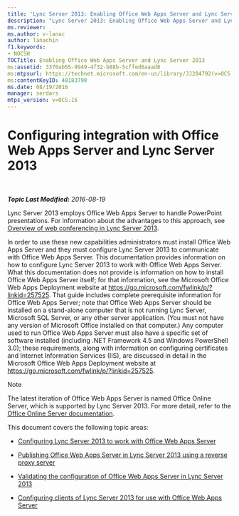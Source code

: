 ```yaml
---
title: 'Lync Server 2013: Enabling Office Web Apps Server and Lync Server 2013'
description: "Lync Server 2013: Enabling Office Web Apps Server and Lync Server 2013."
ms.reviewer: 
ms.author: v-lanac
author: lanachin
f1.keywords:
- NOCSH
TOCTitle: Enabling Office Web Apps Server and Lync Server 2013
ms:assetid: 3370ab55-9949-4f32-b88b-5cffed6aaad8
ms:mtpsurl: https://technet.microsoft.com/en-us/library/JJ204792(v=OCS.15)
ms:contentKeyID: 48183790
ms.date: 08/19/2016
manager: serdars
mtps_version: v=OCS.15
---
```


# Configuring integration with Office Web Apps Server and Lync Server 2013

<div data-xmlns="http://www.w3.org/1999/xhtml">

<div class="topic" data-xmlns="http://www.w3.org/1999/xhtml" data-msxsl="urn:schemas-microsoft-com:xslt" data-cs="https://msdn.microsoft.com/">

<div data-asp="https://msdn2.microsoft.com/asp">



</div>

<div id="mainSection">

<div id="mainBody">

<span> </span>

_**Topic Last Modified:** 2016-08-19_

Lync Server 2013 employs Office Web Apps Server to handle PowerPoint presentations. For information about the advantages to this approach, see [Overview of web conferencing in Lync Server 2013](lync-server-2013-web-conferencing-overview.md).

In order to use these new capabilities administrators must install Office Web Apps Server and they must configure Lync Server 2013 to communicate with Office Web Apps Server. This documentation provides information on how to configure Lync Server 2013 to work with Office Web Apps Server. What this documentation does not provide is information on how to install Office Web Apps Server itself; for that information, see the Microsoft Office Web Apps Deployment website at <https://go.microsoft.com/fwlink/p/?linkid=257525>. That guide includes complete prerequisite information for Office Web Apps Server; note that Office Web Apps Server should be installed on a stand-alone computer that is not running Lync Server, Microsoft SQL Server, or any other server application. (You must not have any version of Microsoft Office installed on that computer.) Any computer used to run Office Web Apps Server must also have a specific set of software installed (including .NET Framework 4.5 and Windows PowerShell 3.0); these requirements, along with information on configuring certificates and Internet Information Services (IIS), are discussed in detail in the Microsoft Office Web Apps Deployment website at <https://go.microsoft.com/fwlink/p/?linkid=257525>.

<div>


> [!NOTE]  
> The latest iteration of Office Web Apps Server is named Office Online Server, which is supported by Lync Server 2013. For more detail, refer to the <A href="https://technet.microsoft.com/library/jj219456(v=office.16).aspx">Office Online Server documentation</A>.



</div>

This document covers the following topic areas:

  - [Configuring Lync Server 2013 to work with Office Web Apps Server](lync-server-2013-configuring-lync-server-2013-to-work-with-office-web-apps-server.md)

  - [Publishing Office Web Apps Server in Lync Server 2013 using a reverse proxy server](lync-server-2013-publishing-office-web-apps-server-using-a-reverse-proxy-server.md)

  - [Validating the configuration of Office Web Apps Server in Lync Server 2013](lync-server-2013-validating-the-configuration-of-office-web-apps-server.md)

  - [Configuring clients of Lync Server 2013 for use with Office Web Apps Server](lync-server-2013-configuring-clients-for-use-with-office-web-apps-server.md)

</div>

<span> </span>

</div>

</div>

</div>


